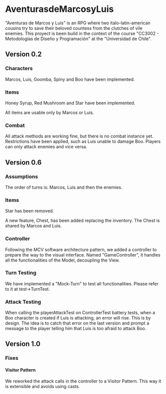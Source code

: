 # AventurasdeMarcosyLuis

"Aventuras de Marcos y Luis" is an RPG where two italo-latin-american cousins try to
save their beloved countess from the clutches of vile enemies. This proyect is been build
in the context of the course "CC3002 - Metodologías de Diseño y Programación" at the
"Universidad de Chile".

## Version 0.2

### Characters
Marcos, Luis, Goomba, Spiny and Boo have been implemented.

### Items
Honey Syrup, Red Mushroom and Star have been implemented.

All items are usable only by Marcos or Luis.

### Combat

All attack methods are working fine, but there is no combat instance yet. Restrictions 
have been applied, such as Luis unable to damage Boo. Players can only attack enemies
and vice versa.

## Version 0.6

### Assumptions
The order of turns is: Marcos, Luis and then the enemies.

### Items
Star has been removed.

A new feature, Chest, has been added replacing the inventory. The Chest is shared by 
Marcos and Luis.

### Controller
Following the MCV software architecture pattern, we added a controller to prepare the
way to the visual interface. Named "GameController", it handles all the functionalities
of the Model, decoupling the View.

### Turn Testing
We have implemented a "Mock-Turn" to test all functionalities. Please refer to it 
at test->TurnTest.

### Attack Testing
When calling the playerAttackTest on ControllerTest battery tests, when a Boo character
is created if Luis is attacking, an error will rise. This is by design. The idea is to
catch that error on the last version and prompt a message to the player telling him
that Luis is too afraid to attack Boo.

## Version 1.0

### Fixes
#### Visitor Pattern
We reworked the attack calls in the controller to a Visitor Pattern. This way it is 
extensible and avoids using casts.

